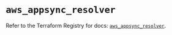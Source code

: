 # `aws_appsync_resolver`

Refer to the Terraform Registry for docs: [`aws_appsync_resolver`](https://registry.terraform.io/providers/hashicorp/aws/5.93.0/docs/resources/appsync_resolver).
